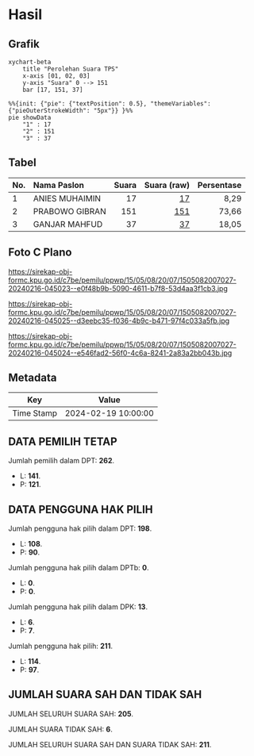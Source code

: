 # Hasil

## Grafik

```mermaid
xychart-beta
    title "Perolehan Suara TPS"
    x-axis [01, 02, 03]
    y-axis "Suara" 0 --> 151
    bar [17, 151, 37]
```

```mermaid
%%{init: {"pie": {"textPosition": 0.5}, "themeVariables": {"pieOuterStrokeWidth": "5px"}} }%%
pie showData
    "1" : 17
    "2" : 151
    "3" : 37
```

## Tabel

| No. | Nama Paslon    | Suara | Suara (raw) | Persentase |
|:--- |:-------------- | -----:| -----------:| ----------:|
| 1   | ANIES MUHAIMIN | 17    | [17][p-1]   | 8,29       |
| 2   | PRABOWO GIBRAN | 151   | [151][p-2]  | 73,66      |
| 3   | GANJAR MAHFUD  | 37    | [37][p-3]   | 18,05      |


[p-1]: https://github.com/gigit-pemilu/pemilu-2024-15-jambi/blob/main/pilpres/hitung-suara/sub/15-jambi/sub/05--muaro-jambi/sub/08-sungai-gelam/sub/2007-sungai-gelam/sub/027-tps/sub/paslon-1.txt
[p-2]: https://github.com/gigit-pemilu/pemilu-2024-15-jambi/blob/main/pilpres/hitung-suara/sub/15-jambi/sub/05--muaro-jambi/sub/08-sungai-gelam/sub/2007-sungai-gelam/sub/027-tps/sub/paslon-2.txt
[p-3]: https://github.com/gigit-pemilu/pemilu-2024-15-jambi/blob/main/pilpres/hitung-suara/sub/15-jambi/sub/05--muaro-jambi/sub/08-sungai-gelam/sub/2007-sungai-gelam/sub/027-tps/sub/paslon-3.txt

## Foto C Plano

https://sirekap-obj-formc.kpu.go.id/c7be/pemilu/ppwp/15/05/08/20/07/1505082007027-20240216-045023--e0f48b9b-5090-4611-b7f8-53d4aa3f1cb3.jpg

https://sirekap-obj-formc.kpu.go.id/c7be/pemilu/ppwp/15/05/08/20/07/1505082007027-20240216-045025--d3eebc35-f036-4b9c-b471-97f4c033a5fb.jpg

https://sirekap-obj-formc.kpu.go.id/c7be/pemilu/ppwp/15/05/08/20/07/1505082007027-20240216-045024--e546fad2-56f0-4c6a-8241-2a83a2bb043b.jpg


## Metadata

| Key        | Value               |
| ---------- | ------------------- |
| Time Stamp | 2024-02-19 10:00:00 |


## DATA PEMILIH TETAP

Jumlah pemilih dalam DPT: **262**.
 * L: **141**.
 * P: **121**.

## DATA PENGGUNA HAK PILIH

Jumlah pengguna hak pilih dalam DPT: **198**.
 * L: **108**.
 * P: **90**.

Jumlah pengguna hak pilih dalam DPTb: **0**.
 * L: **0**.
 * P: **0**.

Jumlah pengguna hak pilih dalam DPK: **13**.
 * L: **6**.
 * P: **7**.

Jumlah pengguna hak pilih: **211**.
 * L: **114**.
 * P: **97**.

## JUMLAH SUARA SAH DAN TIDAK SAH

JUMLAH SELURUH SUARA SAH: **205**.

JUMLAH SUARA TIDAK SAH: **6**.

JUMLAH SELURUH SUARA SAH DAN SUARA TIDAK SAH: **211**.


